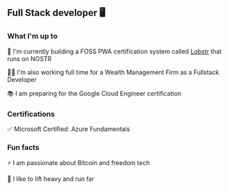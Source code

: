 ## Full Stack developer 🖥️ 

### What I'm up to

🦞 I'm currently building a FOSS PWA certification system called [Lobstr](https://github.com/Project-LOBSTR/foundation-app) that runs on NOSTR 

👨‍💻 I'm also working full time for a Wealth Management Firm as a Fullstack Developer

📚 I am preparing for the Google Cloud Engineer certification
### Certifications

✅ Microsoft Certified: Azure Fundamentals

### Fun facts

⚡️ I am passionate about Bitcoin and freedom tech

🏃 I like to lift heavy and run far
